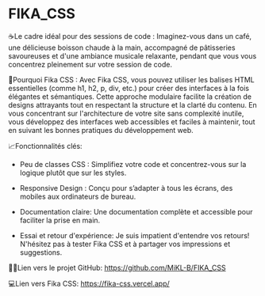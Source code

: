 # FIKA_CSS

☕Le cadre idéal pour des sessions de code : Imaginez-vous dans un café, une délicieuse boisson chaude à la main, accompagné de pâtisseries savoureuses et d'une ambiance musicale relaxante, pendant que vous vous concentrez pleinement sur votre session de code.

🤔Pourquoi Fika CSS : Avec Fika CSS, vous pouvez utiliser les balises HTML essentielles (comme h1, h2, p, div, etc.) pour créer des interfaces à la fois élégantes et sémantiques. Cette approche modulaire facilite la création de designs attrayants tout en respectant la structure et la clarté du contenu. En vous concentrant sur l'architecture de votre site sans complexité inutile, vous développez des interfaces web accessibles et faciles à maintenir, tout en suivant les bonnes pratiques du développement web.

📈Fonctionnalités clés:

- Peu de classes CSS : Simplifiez votre code et concentrez-vous sur la logique plutôt que sur les styles.

- Responsive Design : Conçu pour s’adapter à tous les écrans, des mobiles aux ordinateurs de bureau.

- Documentation claire: Une documentation complète et accessible pour faciliter la prise en main.

- Essai et retour d'expérience: Je suis impatient d'entendre vos retours! N'hésitez pas à tester Fika CSS et à partager vos impressions et suggestions. 

👨‍💻Lien vers le projet GitHub: https://github.com/MiKL-B/FIKA_CSS

💻Lien vers Fika CSS: https://fika-css.vercel.app/
